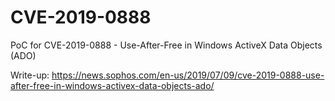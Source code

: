 # CVE-2019-0888
PoC for CVE-2019-0888 - Use-After-Free in Windows ActiveX Data Objects (ADO)

Write-up: https://news.sophos.com/en-us/2019/07/09/cve-2019-0888-use-after-free-in-windows-activex-data-objects-ado/
